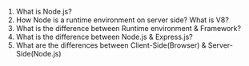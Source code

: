 1. What is Node.js?
2. How Node is a runtime environment on server side? What is V8?
3. What is the difference between Runtime environment & Framework?
4. What is the difference between Node.js & Express.js?
5. What are the differences between Client-Side(Browser) & Server-Side(Node.js)
